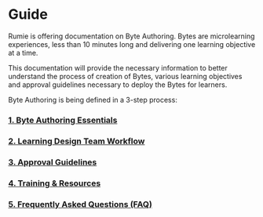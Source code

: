 # Guide

Rumie is offering documentation on Byte Authoring. Bytes are microlearning experiences, less than 10 minutes long and delivering one learning objective at a time.

This documentation will provide the necessary information to better understand the process of creation of Bytes, various learning objectives and approval guidelines necessary to deploy the Bytes for learners.

Byte Authoring is being defined in a 3-step process:

### [1. Byte Authoring Essentials](/byte-authoring/#content-guidelines)

### [2. Learning Design Team Workflow](/learning-design-team-workflow)

### [3. Approval Guidelines](/approval-guidelines)

### [4. Training & Resources](/training-resources)

### [5. Frequently Asked Questions (FAQ)](/frequentlyAskedQuestions)
